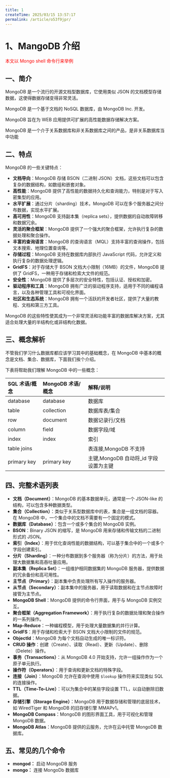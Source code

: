 ```yaml
---
title: 1
createTime: 2025/03/15 13:57:17
permalink: /article/o53f9jpr/
---
```

# 1、MangoDB 介绍

<font color='red'>本文以 Mongo shell 命令行来举例</font>

## 一、简介

MongoDB 是一个流行的开源文档型数据库，它使用类似 JSON 的文档模型存储数据，这使得数据存储变得非常灵活。

MongoDB 是一个基于文档的 NoSQL 数据库，由 MongoDB Inc. 开发。

MongoDB 旨在为 WEB 应用提供可扩展的高性能数据存储解决方案。

MongoDB 是一个介于关系数据库和非关系数据库之间的产品，是非关系数据库当中功能

## 二、特点

MongoDB 的一些关键特点：

- **文档导向**：MongoDB 存储 BSON（二进制 JSON）文档，这些文档可以包含复杂的数据结构，如数组和嵌套对象。
- **高性能**：MongoDB 提供了高性能的数据持久化和查询能力，特别是对于写入密集型的应用。
- **水平扩展**：通过分片（sharding）技术，MongoDB 可以在多个服务器之间分布数据，实现水平扩展。
- **高可用性**：MongoDB 支持副本集（replica sets），提供数据的自动故障转移和数据冗余。
- **灵活的聚合框架**：MongoDB 提供了一个强大的聚合框架，允许执行复杂的数据处理和聚合操作。
- **丰富的查询语言**：MongoDB 的查询语言（MQL）支持丰富的查询操作，包括文本搜索、地理位置查询等。
- **存储过程**：MongoDB 支持在数据库内部执行 JavaScript 代码，允许定义和执行复杂的数据处理逻辑。
- **GridFS**：对于存储大于 BSON 文档大小限制（16MB）的文件，MongoDB 提供了 GridFS，一种用于存储和检索大文件的规范。
- **安全性**：MongoDB 提供了多层次的安全特性，包括认证、授权和加密。
- **驱动程序和工具**：MongoDB 拥有广泛的驱动程序支持，适用于不同的编程语言，以及各种管理工具和可视化界面。
- **社区和生态系统**：MongoDB 拥有一个活跃的开发者社区，提供了大量的教程、文档和第三方工具。

MongoDB 的这些特性使其成为一个非常灵活和功能丰富的数据库解决方案，尤其适合处理大量的半结构化或非结构化数据。

## 三、概念解析

不管我们学习什么数据库都应该学习其中的基础概念，在 MongoDB 中基本的概念是文档、集合、数据库，下面我们挨个介绍。

下表将帮助我们理解 MongoDB 中的一些概念：

| SQL 术语/概念 | MongoDB 术语/概念 | 解释/说明                              |
| :------------ | :---------------- | :------------------------------------- |
| database      | database          | 数据库                                 |
| table         | collection        | 数据库表/集合                          |
| row           | document          | 数据记录行/文档                        |
| column        | field             | 数据字段/域                            |
| index         | index             | 索引                                   |
| table joins   |                   | 表连接,MongoDB 不支持                  |
| primary key   | primary key       | 主键,MongoDB 自动将\_id 字段设置为主键 |

## 四、完整术语列表

- **文档（Document）**：MongoDB 的基本数据单元，通常是一个 JSON-like 的结构，可以包含多种数据类型。
- **集合（Collection）**：类似于关系型数据库中的表，集合是一组文档的容器。在 MongoDB 中，一个集合中的文档不需要有一个固定的模式。
- **数据库（Database）**：包含一个或多个集合的 MongoDB 实例。
- **BSON**：Binary JSON 的缩写，是 MongoDB 用来存储和传输文档的二进制形式的 JSON。
- **索引（Index）**：用于优化查询性能的数据结构，可以基于集合中的一个或多个字段创建索引。
- **分片（Sharding）**：一种分布数据到多个服务器（称为分片）的方法，用于处理大数据集和高吞吐量应用。
- **副本集（Replica Set）**：一组维护相同数据集的 MongoDB 服务器，提供数据的冗余备份和高可用性。
- **主节点（Primary）**：副本集中负责处理所有写入操作的服务器。
- **从节点（Secondary）**：副本集中的服务器，用于读取数据和在主节点故障时接管为主节点。
- **MongoDB Shell**：MongoDB 提供的命令行界面，用于与 MongoDB 实例交互。
- **聚合框架（Aggregation Framework）**：用于执行复杂的数据处理和聚合操作的一系列操作。
- **Map-Reduce**：一种编程模型，用于处理大量数据集的并行计算。
- **GridFS**：用于存储和检索大于 BSON 文档大小限制的文件的规范。
- **ObjectId**：MongoDB 为每个文档自动生成的唯一标识符。
- **CRUD 操作**：创建（Create）、读取（Read）、更新（Update）、删除（Delete）操作。
- **事务（Transactions）**：从 MongoDB 4.0 开始支持，允许一组操作作为一个原子单元执行。
- **操作符（Operators）**：用于查询和更新文档的特殊字段。
- **连接（Join）**：MongoDB 允许在查询中使用 `$lookup` 操作符来实现类似 SQL 的连接操作。
- **TTL（Time-To-Live）**：可以为集合中的某些字段设置 TTL，以自动删除旧数据。
- **存储引擎（Storage Engine）**：MongoDB 用于数据存储和管理的底层技术，如 WiredTiger 和 MongoDB 的旧存储引擎 MMAPv1。
- **MongoDB Compass**：MongoDB 的图形界面工具，用于可视化和管理 MongoDB 数据。
- **MongoDB Atlas**：MongoDB 提供的云服务，允许在云中托管 MongoDB 数据库。

## 五、常见的几个命令

- **mongod：** 启动 MongoDB 服务
- **mongo：** 连接 MongoDb 数据库
